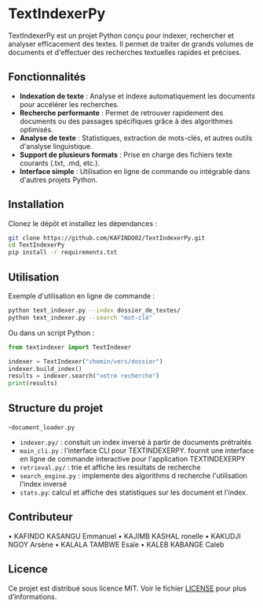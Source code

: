 # TextIndexerPy

TextIndexerPy est un projet Python conçu pour indexer, rechercher et analyser efficacement des textes. Il permet de traiter de grands volumes de documents et d'effectuer des recherches textuelles rapides et précises.

## Fonctionnalités

- **Indexation de texte** : Analyse et indexe automatiquement les documents pour accélérer les recherches.
- **Recherche performante** : Permet de retrouver rapidement des documents ou des passages spécifiques grâce à des algorithmes optimisés.
- **Analyse de texte** : Statistiques, extraction de mots-clés, et autres outils d'analyse linguistique.
- **Support de plusieurs formats** : Prise en charge des fichiers texte courants (.txt, .md, etc.).
- **Interface simple** : Utilisation en ligne de commande ou intégrable dans d'autres projets Python.

## Installation

Clonez le dépôt et installez les dépendances :

```bash
git clone https://github.com/KAFINDO02/TextIndexerPy.git
cd TextIndexerPy
pip install -r requirements.txt
```

## Utilisation

Exemple d'utilisation en ligne de commande :

```bash
python text_indexer.py --index dossier_de_textes/
python text_indexer.py --search "mot-clé"
```

Ou dans un script Python :

```python
from textindexer import TextIndexer

indexer = TextIndexer("chemin/vers/dossier")
indexer.build_index()
results = indexer.search("votre recherche")
print(results)
```

## Structure du projet
-`document_loader.py`
- `indexer.py/` : constuit un index inversé à partir de documents prétraités
- `main_cli.py` : l'interface CLI pour TEXTINDEXERPY. fournit une interface en ligne de commande interactive pour l'application TEXTINDEXERPY 
- `retrieval.py/` : trie et affiche les resultats de recherche
- `search_engine.py` : implemente des algorithms d recherche l'utilisation l'index inversé
- `stats.py`: calcul et affiche des statistiques sur les document et l'index.

## Contributeur
• KAFINDO KASANGU Emmanuel 
• KAJIMB KASHAL ronelle 
• KAKUDJI NGOY Arsène 
• KALALA TAMBWE Esaïe 
• KALEB KABANGE Caleb
## Licence
Ce projet est distribué sous licence MIT. Voir le fichier [LICENSE](LICENSE) pour plus d’informations.
